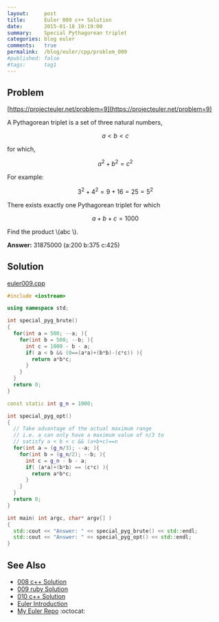```yaml
---
layout:     post
title:      Euler 009 c++ Solution
date:       2015-01-18 19:19:00
summary:    Special Pythagorean triplet
categories: blog euler
comments:   true
permalink:  /blog/euler/cpp/problem_009
#published: false
#tags:      tag1
---
```


## Problem

[https://projecteuler.net/problem=9](https://projecteuler.net/problem=9)

A Pythagorean triplet is a set of three natural numbers,

$$a < b < c$$

for which,

$$a^2 + b^2 = c^2$$

For example:

$$3^2 + 4^2 = 9 + 16 = 25 = 5^2$$

There exists exactly one Pythagorean triplet for which

$$a + b + c = 1000$$

Find the product  \\(abc \\).

**Answer:** 31875000 (a:200 b:375 c:425)


## Solution

[euler009.cpp](https://github.com/tvarley/euler/blob/master/cpp/src/euler009.cpp)

``` cpp
#include <iostream>

using namespace std;

int special_pyg_brute()
{
  for(int a = 500; --a; ){
    for(int b = 500; --b; ){
      int c = 1000 - b - a;
      if( a < b && (0==(a*a)+(b*b)-(c*c)) ){
        return a*b*c;
      }
    }
  }
  return 0;
}

const static int g_n = 1000;

int special_pyg_opt()
{
  // Take advantage of the actual maximum range
  // i.e. a can only have a maximum value of n/3 to
  // satisfy a < b < c && (a+b+c)==n
  for(int a = (g_n/3); --a; ){
    for(int b = (g_n/2); --b; ){
      int c = g_n - b - a;
      if( (a*a)+(b*b) == (c*c) ){
        return a*b*c;
      }
    }
  }
  return 0;
}

int main( int argc, char* argv[] )
{
  std::cout << "Answer: " << special_pyg_brute() << std::endl;
  std::cout << "Answer: " << special_pyg_opt() << std::endl;
}
```

## See Also
* [008 c++ Solution]({{site.baseurl}}/blog/euler/cpp/problem_008)
* [009 ruby Solution]({{site.baseurl}}/blog/euler/ruby/problem_009)
* [010 c++ Solution]({{site.baseurl}}/blog/euler/cpp/problem_010)
* [Euler Introduction]({{site.baseurl}}/blog/euler/introduction)
* [My Euler Repo](https://github.com/tvarley/euler) :octocat:
